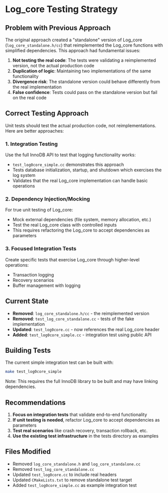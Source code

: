 # Log_core Testing Strategy

## Problem with Previous Approach

The original approach created a "standalone" version of Log_core (`log_core_standalone.h/cc`) that reimplemented the Log_core functions with simplified dependencies. This approach had fundamental issues:

1. **Not testing the real code**: The tests were validating a reimplemented version, not the actual production code
2. **Duplication of logic**: Maintaining two implementations of the same functionality
3. **Divergence risk**: The standalone version could behave differently from the real implementation
4. **False confidence**: Tests could pass on the standalone version but fail on the real code

## Correct Testing Approach

Unit tests should test the actual production code, not reimplementations. Here are better approaches:

### 1. Integration Testing
Use the full InnoDB API to test that logging functionality works:
- `test_log0core_simple.cc` demonstrates this approach
- Tests database initialization, startup, and shutdown which exercises the log system
- Validates that the real Log_core implementation can handle basic operations

### 2. Dependency Injection/Mocking
For true unit testing of Log_core:
- Mock external dependencies (file system, memory allocation, etc.)
- Test the real Log_core class with controlled inputs
- This requires refactoring the Log_core to accept dependencies as parameters

### 3. Focused Integration Tests
Create specific tests that exercise Log_core through higher-level operations:
- Transaction logging
- Recovery scenarios  
- Buffer management with logging

## Current State

- **Removed**: `log_core_standalone.h/cc` - the reimplemented version
- **Removed**: `test_log_core_standalone.cc` - tests of the fake implementation
- **Updated**: `test_log0core.cc` - now references the real Log_core header
- **Added**: `test_log0core_simple.cc` - integration test using public API

## Building Tests

The current simple integration test can be built with:
```bash
make test_log0core_simple
```

Note: This requires the full InnoDB library to be built and may have linking dependencies.

## Recommendations

1. **Focus on integration tests** that validate end-to-end functionality
2. **If unit testing is needed**, refactor Log_core to accept dependencies as parameters
3. **Test real scenarios** like crash recovery, transaction rollback, etc.
4. **Use the existing test infrastructure** in the tests directory as examples

## Files Modified

- Removed `log_core_standalone.h` and `log_core_standalone.cc`
- Removed `test_log_core_standalone.cc`
- Updated `test_log0core.cc` to include real headers
- Updated `CMakeLists.txt` to remove standalone test target
- Added `test_log0core_simple.cc` as example integration test